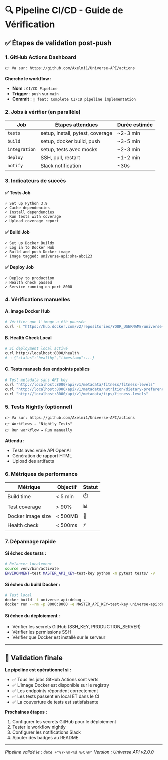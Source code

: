 # 🔍 Pipeline CI/CD - Guide de Vérification

## ✅ Étapes de validation post-push

### 1. **GitHub Actions Dashboard**
```
👉 Va sur: https://github.com/Axelmi1/Universe-API/actions
```

**Cherche le workflow :**
- **Nom** : `CI/CD Pipeline`
- **Trigger** : `push` sur `main`
- **Commit** : `🚀 feat: Complete CI/CD pipeline implementation`

### 2. **Jobs à vérifier (en parallèle)**

| Job | Étapes attendues | Durée estimée |
|-----|------------------|---------------|
| `tests` | setup, install, pytest, coverage | ~2-3 min |
| `build` | setup, docker build, push | ~3-5 min |
| `integration` | setup, tests avec mocks | ~2-3 min |
| `deploy` | SSH, pull, restart | ~1-2 min |
| `notify` | Slack notification | ~30s |

### 3. **Indicateurs de succès**

#### ✅ **Tests Job**
```
✓ Set up Python 3.9
✓ Cache dependencies  
✓ Install dependencies
✓ Run tests with coverage
✓ Upload coverage report
```

#### ✅ **Build Job**  
```
✓ Set up Docker Buildx
✓ Log in to Docker Hub
✓ Build and push Docker image
✓ Image tagged: universe-api:sha-abc123
```

#### ✅ **Deploy Job**
```
✓ Deploy to production
✓ Health check passed
✓ Service running on port 8000
```

### 4. **Vérifications manuelles**

#### **A. Image Docker Hub**
```bash
# Vérifier que l'image a été poussée
curl -s "https://hub.docker.com/v2/repositories/YOUR_USERNAME/universe-api/tags/" | jq '.results[0].name'
```

#### **B. Health Check Local**
```bash
# Si deployment local activé
curl http://localhost:8000/health
# → {"status":"healthy","timestamp":...}
```

#### **C. Tests manuels des endpoints publics**
```bash
# Test metadata sans API key
curl "http://localhost:8000/api/v1/metadata/fitness/fitness-levels"
curl "http://localhost:8000/api/v1/metadata/nutrition/dietary-preferences"
curl "http://localhost:8000/api/v1/metadata/tips/fitness-levels"
```

### 5. **Tests Nightly (optionnel)**

```
👉 Va sur: https://github.com/Axelmi1/Universe-API/actions
👉 Workflows → "Nightly Tests"
👉 Run workflow → Run manually
```

**Attendu :**
- Tests avec vraie API OpenAI
- Génération de rapport HTML
- Upload des artifacts

### 6. **Métriques de performance**

| Métrique | Objectif | Statut |
|----------|----------|--------|
| Build time | < 5 min | ⏱️ |
| Test coverage | > 90% | 📊 |
| Docker image size | < 500MB | 💾 |
| Health check | < 500ms | ⚡ |

### 7. **Dépannage rapide**

#### **Si échec des tests :**
```bash
# Relancer localement
source venv/bin/activate
ENVIRONMENT=test MASTER_API_KEY=test-key python -m pytest tests/ -v
```

#### **Si échec du build Docker :**
```bash
# Test local
docker build -t universe-api:debug .
docker run --rm -p 8000:8000 -e MASTER_API_KEY=test-key universe-api:debug
```

#### **Si échec du déploiement :**
- Vérifier les secrets GitHub (SSH_KEY, PRODUCTION_SERVER)
- Vérifier les permissions SSH
- Vérifier que Docker est installé sur le serveur

---

## 🎯 **Validation finale**

**Le pipeline est opérationnel si :**
- ✅ Tous les jobs GitHub Actions sont verts
- ✅ L'image Docker est disponible sur le registry  
- ✅ Les endpoints répondent correctement
- ✅ Les tests passent en local ET dans le CI
- ✅ La couverture de tests est satisfaisante

**Prochaines étapes :**
1. Configurer les secrets GitHub pour le déploiement
2. Tester le workflow nightly
3. Configurer les notifications Slack
4. Ajouter des badges au README

---

*Pipeline validé le : `date +"%Y-%m-%d %H:%M"`*
*Version : Universe API v2.0.0* 